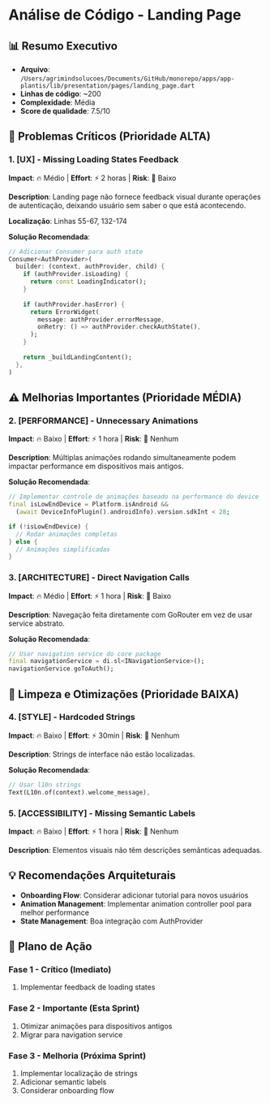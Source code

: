 # Análise de Código - Landing Page

## 📊 Resumo Executivo
- **Arquivo**: `/Users/agrimindsolucoes/Documents/GitHub/monorepo/apps/app-plantis/lib/presentation/pages/landing_page.dart`
- **Linhas de código**: ~200
- **Complexidade**: Média
- **Score de qualidade**: 7.5/10

## 🚨 Problemas Críticos (Prioridade ALTA)

### 1. [UX] - Missing Loading States Feedback
**Impact**: 🔥 Médio | **Effort**: ⚡ 2 horas | **Risk**: 🚨 Baixo

**Description**: Landing page não fornece feedback visual durante operações de autenticação, deixando usuário sem saber o que está acontecendo.

**Localização**: Linhas 55-67, 132-174

**Solução Recomendada**:
```dart
// Adicionar Consumer para auth state
Consumer<AuthProvider>(
  builder: (context, authProvider, child) {
    if (authProvider.isLoading) {
      return const LoadingIndicator();
    }
    
    if (authProvider.hasError) {
      return ErrorWidget(
        message: authProvider.errorMessage,
        onRetry: () => authProvider.checkAuthState(),
      );
    }
    
    return _buildLandingContent();
  },
)
```

## ⚠️ Melhorias Importantes (Prioridade MÉDIA)

### 2. [PERFORMANCE] - Unnecessary Animations
**Impact**: 🔥 Baixo | **Effort**: ⚡ 1 hora | **Risk**: 🚨 Nenhum

**Description**: Múltiplas animações rodando simultaneamente podem impactar performance em dispositivos mais antigos.

**Solução Recomendada**:
```dart
// Implementar controle de animações baseado na performance do device
final isLowEndDevice = Platform.isAndroid && 
  (await DeviceInfoPlugin().androidInfo).version.sdkInt < 28;

if (!isLowEndDevice) {
  // Rodar animações completas
} else {
  // Animações simplificadas
}
```

### 3. [ARCHITECTURE] - Direct Navigation Calls
**Impact**: 🔥 Médio | **Effort**: ⚡ 1 hora | **Risk**: 🚨 Baixo

**Description**: Navegação feita diretamente com GoRouter em vez de usar service abstrato.

**Solução Recomendada**:
```dart
// Usar navigation service do core package
final navigationService = di.sl<INavigationService>();
navigationService.goToAuth();
```

## 🧹 Limpeza e Otimizações (Prioridade BAIXA)

### 4. [STYLE] - Hardcoded Strings
**Impact**: 🔥 Baixo | **Effort**: ⚡ 30min | **Risk**: 🚨 Nenhum

**Description**: Strings de interface não estão localizadas.

**Solução Recomendada**:
```dart
// Usar l10n strings
Text(L10n.of(context).welcome_message),
```

### 5. [ACCESSIBILITY] - Missing Semantic Labels
**Impact**: 🔥 Baixo | **Effort**: ⚡ 1 hora | **Risk**: 🚨 Nenhum

**Description**: Elementos visuais não têm descrições semânticas adequadas.

## 💡 Recomendações Arquiteturais
- **Onboarding Flow**: Considerar adicionar tutorial para novos usuários
- **Animation Management**: Implementar animation controller pool para melhor performance
- **State Management**: Boa integração com AuthProvider

## 🔧 Plano de Ação
### Fase 1 - Crítico (Imediato)
1. Implementar feedback de loading states

### Fase 2 - Importante (Esta Sprint)  
1. Otimizar animações para dispositivos antigos
2. Migrar para navigation service

### Fase 3 - Melhoria (Próxima Sprint)
1. Implementar localização de strings
2. Adicionar semantic labels
3. Considerar onboarding flow